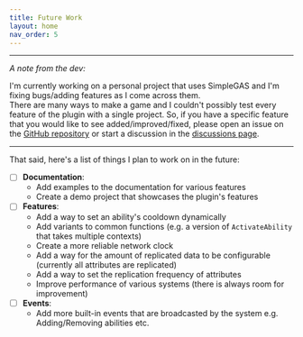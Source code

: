 ```yaml
---
title: Future Work
layout: home
nav_order: 5
---
```


---

*A note from the dev:*  

I'm currently working on a personal project that uses SimpleGAS and I'm fixing bugs/adding features as I come across them.  
There are many ways to make a game and I couldn't possibly test every feature of the plugin with a single project. So, if you have a specific feature that you would like to see added/improved/fixed, please open an issue on the [GitHub repository](https://github.com/strayTrain/SimpleGameplayAbilitySystem/issues) or start a discussion in the [discussions page](https://github.com/strayTrain/SimpleGameplayAbilitySystem/discussions).

---

That said, here's a list of things I plan to work on in the future:
- [ ] **Documentation**:  
    - Add examples to the documentation for various features
    - Create a demo project that showcases the plugin's features
- [ ] **Features**:  
    - Add a way to set an ability's cooldown dynamically
    - Add variants to common functions (e.g. a version of `ActivateAbility` that takes multiple contexts)
    - Create a more reliable network clock 
    - Add a way for the amount of replicated data to be configurable (currently all attributes are replicated)
    - Add a way to set the replication frequency of attributes
    - Improve performance of various systems (there is always room for improvement)
- [ ] **Events**:  
    - Add more built-in events that are broadcasted by the system e.g. Adding/Removing abilities etc.
